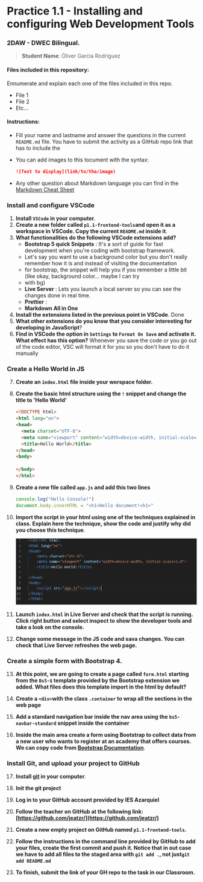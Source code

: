 # Practice 1.1 - Installing and configuring Web Development Tools

### 2DAW - DWEC Bilingual. 

> **Student Name**:  Óliver García Rodríguez

#### Files included in this repository:

Ennumerate and explain each one of the files included in this repo.

- File 1
- File 2
- Etc...

#### Instructions: 

- Fill your name and lastname and answer the questions in the current `README.md` file. You have to submit the activity as a GitHub repo link that has to include the 

- You can add images to this tocument with the syntax:

    ```md
    ![Text to display](link/to/the/image)
    ```

- Any other question about Markdown language you can find in the [Markdown Cheat Sheet](https://www.markdownguide.org/cheat-sheet/)

### Install and configure VSCode

1. **Install `VSCode` in your computer**.
2. **Create a new folder called `p1.1-frontend-tools`and open it as a workspace in VSCode. Copy the current `README.md` inside it**.
3. **What functionalities do the following VSCode extensions add?**
   - **Bootstrap 5 quick Snippets** : It's a sort of guide for fast development when you're coding with bootstrap framework.
   - Let's say you want to use a background color but you don't really remember how it is and instead of visiting the documentation 
   - for bootstrap, the snippet will help you if you remember a little bit (like okay, background color... maybe I can try
   - with bg)
   - **Live Server** : Lets you launch a local server so you can see the changes done in real time.
   - **Prettier** : 
   - **Markdown All in One**
4. **Install the extensions listed in the previous point in VSCode**. Done
5. **What other extensions do you know that you consider interesting for developing in JavaScript**?
6. **Find in VSCode the option in `Settings` to `Format On Save` and activate it. What effect has this option?** 
   Whenever you save the code or you go out of the code editor, VSC will format it for you so you don't have to do it manually

### Create a Hello World in JS

7. **Create an `index.html` file inside your worspace folder.**
8. **Create the basic html structure using the `!` snippet and change the title to 'Hello World'**

    ````html
    <!DOCTYPE html>
    <html lang="en">
    <head>
      <meta charset="UTF-8">
      <meta name="viewport" content="width=device-width, initial-scale=1.0">
      <title>Hello World</title>
    </head>
    <body>
      
    </body>
    </html>
    ````

9. **Create a new file called `app.js` and add this two lines**

    ````javascript
    console.log("Hello Console!")
    document.body.innerHTML = "<h1>Hello document!<h1>"
    ````

10. **Import the script in your html using one of the techniques explained in class. Explain here the technique, show the code and justify why did you choose this technique**.
    
    ![prueba](code.png)

11. **Launch `index.html` in Live Server and check that the script is running. Click right button and select inspect to show the developer tools and take a look on the console.**
    
12. **Change some message in the JS code and sava changes. You can check that Live Server refreshes the web page.**


### Create a simple form with Bootstrap 4. 

13. **At this point, we are going to create a page called `form.html` starting from the `Bs5-$` template provided by the Bootstrap extension we added. What files does this template import in the html by default?**
    
14. **Create a `<div>`with the class `.container` to wrap all the sections in the web page**
  
15. **Add a standard navigation bar inside the nav area using the `bs5-navbar-standard` snippet inside the container**

16. **Inside the main area create a form using Bootstrap to collect data from a new user who wants to register at an academy that offers courses. We can copy code from [Bootstrap Documentation](https://getbootstrap.com/docs/5.0/forms/overview/)**. 

### Install Git, and upload your project to GitHub

17. **Install [git](https://git-scm.com/) in your computer**.
    
18. **Init the git project**
    
19. **Log in to your GitHub account provided by IES Azarquiel**
    
20. **Follow the teacher on GitHub at the following link: [https://github.com/jeatzr/](https://github.com/jeatzr/)**
    
21. **Create a new empty project on GitHub named `p1.1-frontend-tools`.**
    
22. **Follow the instructions in the command line provided by GitHub to add your files, create the first commit and push it. Notice that in out case we have to add all files to the staged area with `git add .`, not just`git add README.md`** 
    
23. **To finish, submit the link of your GH repo to the task in our Classroom.**